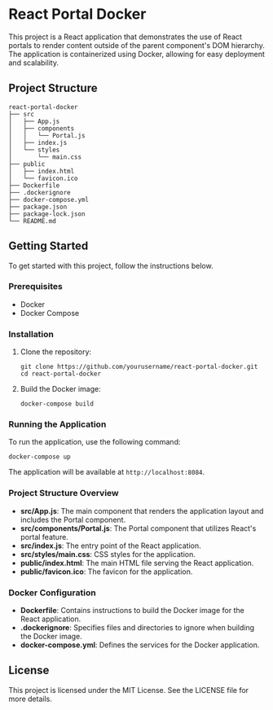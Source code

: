 # React Portal Docker

This project is a React application that demonstrates the use of React portals to render content outside of the parent component's DOM hierarchy. The application is containerized using Docker, allowing for easy deployment and scalability.

## Project Structure

```
react-portal-docker
├── src
│   ├── App.js
│   ├── components
│   │   └── Portal.js
│   ├── index.js
│   └── styles
│       └── main.css
├── public
│   ├── index.html
│   └── favicon.ico
├── Dockerfile
├── .dockerignore
├── docker-compose.yml
├── package.json
├── package-lock.json
└── README.md
```

## Getting Started

To get started with this project, follow the instructions below.

### Prerequisites

- Docker
- Docker Compose

### Installation

1. Clone the repository:

   ```
   git clone https://github.com/yourusername/react-portal-docker.git
   cd react-portal-docker
   ```

2. Build the Docker image:

   ```
   docker-compose build
   ```

### Running the Application

To run the application, use the following command:

```
docker-compose up
```

The application will be available at `http://localhost:8084`.

### Project Structure Overview

- **src/App.js**: The main component that renders the application layout and includes the Portal component.
- **src/components/Portal.js**: The Portal component that utilizes React's portal feature.
- **src/index.js**: The entry point of the React application.
- **src/styles/main.css**: CSS styles for the application.
- **public/index.html**: The main HTML file serving the React application.
- **public/favicon.ico**: The favicon for the application.

### Docker Configuration

- **Dockerfile**: Contains instructions to build the Docker image for the React application.
- **.dockerignore**: Specifies files and directories to ignore when building the Docker image.
- **docker-compose.yml**: Defines the services for the Docker application.

## License

This project is licensed under the MIT License. See the LICENSE file for more details.